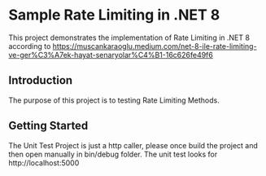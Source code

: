 # Sample Rate Limiting in .NET 8

This project demonstrates the implementation of Rate Limiting in .NET 8 according to https://muscankaraoglu.medium.com/net-8-ile-rate-limiting-ve-ger%C3%A7ek-hayat-senaryolar%C4%B1-16c626fe49f6

## Introduction

The purpose of this project is to testing Rate Limiting Methods. 

## Getting Started

The Unit Test Project is just a http caller, please once build the project and then open manually in bin/debug folder. The unit test looks for http://localhost:5000